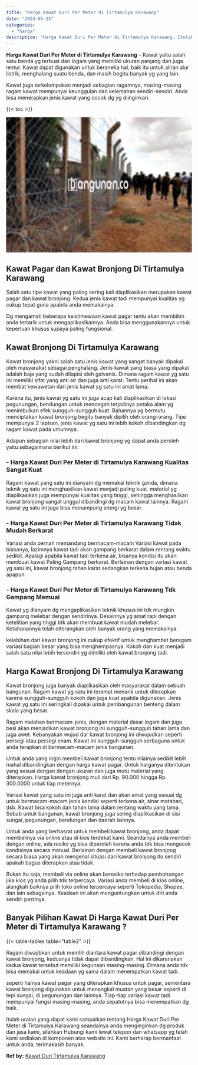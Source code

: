 ```yaml
---
title: "Harga Kawat Duri Per Meter di Tirtamulya Karawang"
date: "2024-05-25"
categories: 
  - "harga"
description: "Harga Kawat Duri Per Meter di Tirtamulya Karawang. Itulah uraian yang dapat kami sampaikan tentang Harga Kawat Duri Per Meter di Tirtamulya Karawang seandain..."
---
```


**Harga Kawat Duri Per Meter di Tirtamulya Karawang** – Kawat yaitu salah satu benda yg terbuat dari logam yang memiliki ukuran panjang dan juga lentur. Kawat dapat digunakan untuk beraneka hal, baik itu untuk aliran alur listrik, menghalang suatu benda, dan masih begitu banyak yg yang lain.

Kawat juga terkelompokan menjadi sebagian ragamnya, masing-masing ragam kawat mempunyai keunggulan dan kelemahan sendiri-sendiri. Anda bisa menerapkan jenis kawat yang cocok dg yg diinginkan.

{{< toc >}}

![Harga Kawat Duri Per Meter di Tirtamulya Karawang](/images/jual-kawat-murah25.png)

## Kawat Pagar dan Kawat Bronjong Di Tirtamulya Karawang

Salah satu tipe kawat yang paling sering kali diaplikasikan merupakan kawat pagar dan kawat bronjong. Kedua jenis kawat tadi mempunyai kualitas yg cukup tepat guna apabila anda memakainya.

Dg mengamati beberapa keistimewaan kawat pagar tentu akan membikin anda tertarik untuk mengaplikasikannya. Anda bisa menggunakannya untuk keperluan khusus supaya paling fungsional.

## Kawat Bronjong Di Tirtamulya Karawang

Kawat bronjong yakni salah satu jenis kawat yang sangat banyak dipakai oleh masyarakat sebagai penghalang. Jenis kawat yang biasa yang dipakai adalah baja yang sudah dilapisi oleh galvanis. Dimana ragam kawat yg satu ini memiliki sifat yang anti air dan juga anti karat. Tentu perihal ini akan membat kewawetan dari jenis kawat yg satu ini amat lama.

Karena itu, jenis kawat yg satu ini juga acap kali diaplikasikan di lokasi pegunungan, bendungan untuk mencegah terjadinya petaka alam yg menimbulkan efek sungguh-sungguh kuat. Bahannya yg bermutu menciptakan kawat bronjong begitu banyak dipilih oleh orang-orang. Tipe mempunyai 2 lapisan, jenis kawat yg satu ini lebih kokoh dibandingkan dg ragam kawat pada umumnya.

Adapun sebagian nilai lebih dari kawat bronjong yg dapat anda peroleh yaitu sebagaimana berikut ini:

### \- Harga Kawat Duri Per Meter di Tirtamulya Karawang Kualitas Sangat Kuat

Ragam kawat yang satu ini dianyam dg memakai teknik ganda, dimana teknik yg satu ini menghasilkan kawat menjadi paling kuat. material yg diaplikasikan juga mempunyai kualitas yang tinggi, sehingga menghasilkan kawat bronjong sangat unggul dibandingi dg macam kawat lainnya. Ragam kawat yg satu ini juga bisa menampung energi yg besar.

### \- Harga Kawat Duri Per Meter di Tirtamulya Karawang Tidak Mudah Berkarat

Variasi anda pernah memandang bermacam-macam Variasi kawat pada biasanya, lazimnya kawat tadi akan gampang berkarat dalam rentang waktu sedikit. Apalagi apabila kawat tadi terkena air, bisanya kondisi itu akan membuat kawat Paling Gampang berkarat. Berlainan dengan variasi kawat yg satu ini, kawat bronjong tahan karat sedangkan terkena hujan atau benda apapun.

### \- Harga Kawat Duri Per Meter di Tirtamulya Karawang Tdk Gampang Memuai

Kawat yg dianyam dg mengaplikasikan teknik khusus ini tdk mungkin gampang melebar dengan sendirinya. Desainnya yg amat rapi dengan ketelitian yang tinggi tdk akan membuat kawat mudah melebar. Ketahanannya telah diterangkan oleh banyak orang yang memakainya.

kelebihan dari kawat bronjong ini cukup efektif untuk menghambat beragam variasi bagian besar yang bisa menghempasnya. Kokoh dan kuat menjadi salah satu nilai lebih tersendiri yg dimiliki oleh kawat bronjong tadi.

## Harga Kawat Bronjong Di Tirtamulya Karawang

Kawat bronjong juga banyak diaplikasikan oleh masyarakat dalam sebuah bangunan. Ragam kawat yg satu ini teramat menarik untuk diterapkan karena sungguh-sungguh kokoh dan juga kuat apabila digunakan. Jenis kawat yg satu ini seringkali dipakai untuk pembangunan benteng dalam skala yang besar.

Ragam malahan bermacam-jenis, dengan material dasar logam dan juga besi akan menjadikan kawat bronjong ini sungguh-sungguh tahan lama dan juga awet. Kebanyakan wujud dar kawat bronjong ini diwujudkan seperti persegi atau persegi enam. Kawat ini sungguh-sungguh serbaguna untuk anda terapkan di bermacam-macam jenis bangunan.

Untuk anda yang ingin membeli kawat bronjong tentu nilainya sedikit lebih mahal dibandingkan dengan harga kawat pagar. Untuk harganya ditentukan yang sesuai dengan dengan ukuran dan juga mutu material yang diterapkan. Harga kawat bronjong muli dari Rp. 90.000 hingga Rp. 300.0000 untuk tiap meternya.

Variasi kawat yang satu ini juga anti karat dan akan amat yang sesuai dg untuk bermacam-macam jenis kondisi seperti terkena air, sinar matahari, dsb. Kawat bisa kokoh dan tahan lama dalam rentang waktu yang lama. Sebab untuk bangunan, kawat bronjong juga sering diaplikasikan di sisi sungai, pegunungan, bendungan dan daerah lainnya.

Untuk anda yang berhasrat untuk membeli kawat bronjong, anda dapat membelinya via online atau di kios terdekat kami. Seandainya anda membeli dengan online, ada resiko yg bisa diperoleh karena anda tdk bisa mengecek kondisinya secara manual. Berlainan dengan membeli kawat bronjong secara biasa yang akan mengenal situasi dari kawat bronjong itu sendiri apakah bagus diterapkan atau tidak.

Bukan itu saja, membeli via online akan beresiko terhadap pembohongan jika kios yg anda pilih tdk terpercaya. Variasi anda membeli di kios online, alangkah baiknya pilih toko online terpercaya seperti Tokopedia, Shopee, dan lain sebagainya. Keadaan ini akan menguntungkan untuk diri anda sendiri pastinya.

## Banyak Pilihan Kawat Di Harga Kawat Duri Per Meter di Tirtamulya Karawang ?

{{< table-tables table="table2" >}}

Ragam diwajibkan untuk memlih diantara kawat pagar dibandingi dengan kawat bronjong, keduanya tidak dapat dibandingkan. Hal ini dikarenakan kedua kawat tersebut memiliki kegunaan masing-masing. Dimana anda tdk bisa memakai untuk keadaan yg sama dalam menempatkan kawat tadi.

seperti halnya kawat pagar yang diterapkan khusus untuk pagar, sementara kawat bronjong digunakan untuk menangkal muatan yang besar seperti di tepi sungai, di pegunungan dan lainnya. Tiap-tiap variasi kawat tadi mempunyai fungsi masing-masing, anda sepatutnya bisa menempatkan dg baik.

Itulah uraian yang dapat kami sampaikan tentang Harga Kawat Duri Per Meter di Tirtamulya Karawang seandainya anda menginginkan dg produk dan jasa kami, silahkan Hubungi kami lewat telepon dan whatsapp yg telah kami sediakan di komponen atas website ini. Kami berharap bermanfaat untuk anda, terimakasih banyak.

**Ref by:** [Kawat Duri Tirtamulya Karawang](https://id.wikipedia.org/wiki/Kawat)

